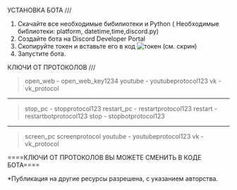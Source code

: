 УСТАНОВКА БОТА ///

1. Скачайте все необходимые бибилиотеки и Python ( Необходимые библиотеки: platform, datetime,time,discord.py)
2. Создайте бота на Discord Developer Portal
3. Скопируйте токен и вставьте его в код ![токен](https://github.com/Akitilltka/PCControl.py/assets/150997697/1763902d-4013-4629-a423-54d5c975f462) (см. скрин)
4. Запустите бота.

КЛЮЧИ ОТ ПРОТОКОЛОВ ///
>open_web - open_web_key1234
>youtube - youtubeprotocol123 
>vk - vk_protocol
------------------
>stop_pc - stopprotocol123
>restart_pc - restartprotocol123 
>restart - restartbotprotocol123
>stop - stopbotprotocol123
--------------------
>screen_pc screenprotocol
>youtube - youtubeprotocol123
>vk - vk_protocol

====КЛЮЧИ ОТ ПРОТОКОЛОВ ВЫ МОЖЕТЕ СМЕНИТЬ В КОДЕ БОТА====



*Публикация на другие ресурсы разрешена, с указанием авторства.
